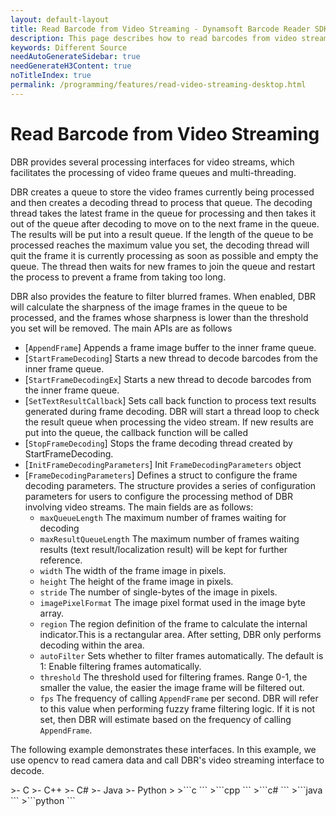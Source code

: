```yaml
---
layout: default-layout
title: Read Barcode from Video Streaming - Dynamsoft Barcode Reader SDK
description: This page describes how to read barcodes from video streaming in Dynamsoft Barcode Reader SDK.
keywords: Different Source
needAutoGenerateSidebar: true
needGenerateH3Content: true
noTitleIndex: true
permalink: /programming/features/read-video-streaming-desktop.html
---
```


# Read Barcode from Video Streaming

DBR provides several processing interfaces for video streams, which facilitates the processing of video frame queues and multi-threading.

DBR creates a queue to store the video frames currently being processed and then creates a decoding thread to process that queue. The decoding thread takes the latest frame in the queue for processing and then takes it out of the queue after decoding to move on to the next frame in the queue. The results will be put into a result queue. If the length of the queue to be processed reaches the maximum value you set, the decoding thread will quit the frame it is currently processing as soon as possible and empty the queue. The thread then waits for new frames to join the queue and restart the process to prevent a frame from taking too long.

DBR also provides the feature to filter blurred frames. When enabled, DBR will calculate the sharpness of the image frames in the queue to be processed, and the frames whose sharpness is lower than the threshold you set will be removed. The main APIs are as follows

- [`AppendFrame`]
  Appends a frame image buffer to the inner frame queue.
- [`StartFrameDecoding`]
  Starts a new thread to decode barcodes from the inner frame queue.
- [`StartFrameDecodingEx`]
  Starts a new thread to decode barcodes from the inner frame queue.
- [`SetTextResultCallback`]
  Sets call back function to process text results generated during frame decoding. DBR will start a thread loop to check the result queue when processing the video stream. If new results are put into the queue, the callback function will be called
- [`StopFrameDecoding`]
  Stops the frame decoding thread created by StartFrameDecoding.
- [`InitFrameDecodingParameters`]
  Init `FrameDecodingParameters` object
- [`FrameDecodingParameters`]
  Defines a struct to configure the frame decoding parameters. The structure provides a series of configuration parameters for users to configure the processing method of DBR involving video streams. The main fields are as follows:
  - `maxQueueLength`
    The maximum number of frames waiting for decoding
  - `maxResultQueueLength`
    The maximum number of frames waiting results (text result/localization result) will be kept for further reference.
  - `width`
    The width of the frame image in pixels.
  - `height`
    The height of the frame image in pixels.
  - `stride`
    The number of single-bytes of the image in pixels.
  - `imagePixelFormat`
    The image pixel format used in the image byte array.
  - `region`
    The region definition of the frame to calculate the internal indicator.This is a rectangular area. After setting, DBR only performs decoding within the area.
  - `autoFilter`
    Sets whether to filter frames automatically. The default is 1: Enable filtering frames automatically.
  - `threshold`
    The threshold used for filtering frames. Range 0-1, the smaller the value, the easier the image frame will be filtered out.
  - `fps`
    The frequency of calling `AppendFrame` per second. DBR will refer to this value when performing fuzzy frame filtering logic. If it is not set, then DBR will estimate based on the frequency of calling `AppendFrame`.

The following example demonstrates these interfaces. In this example, we use opencv to read camera data and call DBR's video streaming interface to decode.

<div class="sample-code-prefix template2"></div>
   >- C
   >- C++
   >- C#
   >- Java
   >- Python
   >
>```c
```
>```cpp
```
>```c#
```
>```java
```
>```python
```
